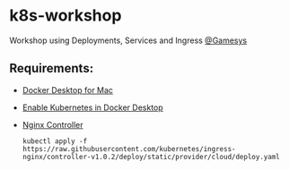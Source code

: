 # k8s-workshop
Workshop using Deployments, Services and Ingress [@Gamesys](https://www.gamesysgroup.com/)

## Requirements:
- [Docker Desktop for Mac](https://hub.docker.com/editions/community/docker-ce-desktop-mac)
- [Enable Kubernetes in Docker Desktop](https://docs.docker.com/desktop/kubernetes/#enable-kubernetes)
- [Nginx Controller](https://kubernetes.github.io/ingress-nginx/deploy/)

      kubectl apply -f https://raw.githubusercontent.com/kubernetes/ingress-nginx/controller-v1.0.2/deploy/static/provider/cloud/deploy.yaml

